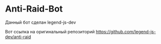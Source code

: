 # Anti-Raid-Bot

Данный бот сделан legend-js-dev

Вот ссылка на оригинальный репозиторий https://github.com/legend-js-dev/anti-raid

